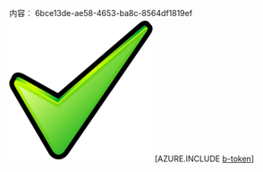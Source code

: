 内容︰ 6bce13de-ae58-4653-ba8c-8564df1819ef![图像](f5401f57-203b-4eba-88bc-3cbe3c5b93d2.png)
[AZURE.INCLUDE [b-token](7bd02e72-2a28-460e-bd3a-f6ad1bbfdeee.md)]
